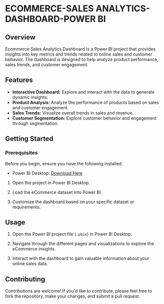 # ECOMMERCE-SALES ANALYTICS-DASHBOARD-POWER BI

## Overview

Ecommerce Sales Analytics Dashboard is a Power BI project that provides insights into key metrics and trends related to online sales and customer behavior. The dashboard is designed to help analyze product performance, sales trends, and customer engagement.

## Features

- **Interactive Dashboard:** Explore and interact with the data to generate dynamic insights.
- **Product Analysis:** Analyze the performance of products based on sales and customer engagement.
- **Sales Trends:** Visualize overall trends in sales and revenue.
- **Customer Segmentation:** Explore customer behavior and engagement through segmentation.

## Getting Started

### Prerequisites

Before you begin, ensure you have the following installed:

- Power BI Desktop: [Download Here](https://powerbi.microsoft.com/desktop/)

1. Open the project in Power BI Desktop.

2. Load the eCommerce dataset into Power BI.

3. Customize the dashboard based on your specific dataset or requirements.

## Usage

1. Open the Power BI project file (`.pbix`) in Power BI Desktop.

2. Navigate through the different pages and visualizations to explore the eCommerce insights.

3. Interact with the dashboard to gain valuable information about your online sales data.

## Contributing

Contributions are welcome! If you'd like to contribute, please feel free to fork the repository, make your changes, and submit a pull request.

